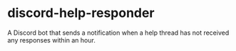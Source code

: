 # discord-help-responder
A Discord bot that sends a notification when a help thread has not received any responses within an hour.
